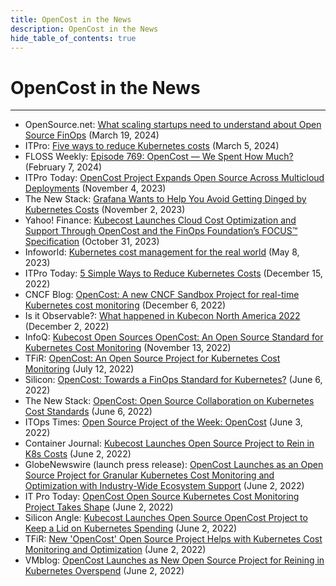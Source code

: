 ```yaml
---
title: OpenCost in the News
description: OpenCost in the News
hide_table_of_contents: true
---
```


# OpenCost in the News

---

* OpenSource.net: [What scaling startups need to understand about Open Source FinOps](https://opensource.net/startups-open-source-finops/) (March 19, 2024)
* ITPro: [Five ways to reduce Kubernetes costs](https://www.itpro.com/development/containers/370050/how-to-reduce-kubernetes-costs) (March 5, 2024)
* FLOSS Weekly: [Episode 769: OpenCost — We Spent How Much?](https://hackaday.com/2024/02/07/floss-weekly-episode-769-opencost-we-spent-how-much/) (February 7, 2024)
* ITPro Today: [OpenCost Project Expands Open Source Across Multicloud Deployments](https://www.itprotoday.com/cloudops/opencost-project-expands-open-source-across-multicloud-deployments) (November 4, 2023)
* The New Stack: [Grafana Wants to Help You Avoid Getting Dinged by Kubernetes Costs](https://thenewstack.io/grafana-wants-to-help-you-avoid-getting-dinged-by-kubernetes-costs/) (November 2, 2023)
* Yahoo! Finance: [Kubecost Launches Cloud Cost Optimization and Support Through OpenCost and the FinOps Foundation’s FOCUS™ Specification](https://finance.yahoo.com/news/kubecost-launches-cloud-cost-optimization-080000850.html) (October 31, 2023)
* Infoworld: [Kubernetes cost management for the real world](https://www.infoworld.com/article/3695569/kubernetes-cost-management-for-the-real-world.html) (May 8, 2023)
* ITPro Today: [5 Simple Ways to Reduce Kubernetes Costs](https://www.itprotoday.com/hybrid-cloud-and-multicloud/5-simple-ways-reduce-kubernetes-costs) (December 15, 2022)
* CNCF Blog: [OpenCost: A new CNCF Sandbox Project for real-time Kubernetes cost monitoring](https://www.cncf.io/blog/2022/12/06/opencost-a-new-cncf-sandbox-project-for-real-time-kubernetes-cost-monitoring/) (December 6, 2022)
* Is it Observable?: [What happened in Kubecon North America 2022](https://youtu.be/Oeg5d2lIiMg?t=1651) (December 2, 2022)
* InfoQ: [Kubecost Open Sources OpenCost: An Open Source Standard for Kubernetes Cost Monitoring](https://www.infoq.com/news/2022/11/kubecost-opencost/) (November 13, 2022)
* TFiR: [OpenCost: An Open Source Project for Kubernetes Cost Monitoring](https://www.youtube.com/watch?v=68wuC0iopZw&t=110s) (July 12, 2022)
* Silicon: [OpenCost: Towards a FinOps Standard for Kubernetes?](https://www.silicon.fr/opencost-vers-un-standard-finops-pour-kubernetes-440274.html) (June 6, 2022)
* The New Stack: [OpenCost: Open Source Collaboration on Kubernetes Cost Standards](https://thenewstack.io/opencost-open-source-collaboration-on-kubernetes-cost-standards/) (June 6, 2022)
* ITOps Times: [Open Source Project of the Week: OpenCost](https://www.itopstimes.com/kubernetes/itops-times-open-source-project-of-the-week-opencost/) (June 3, 2022)
* Container Journal: [Kubecost Launches Open Source Project to Rein in K8s Costs](https://containerjournal.com/features/kubecost-launches-open-source-project-to-rein-in-k8s-costs/) (June 2, 2022)
* GlobeNewswire (launch press release): [OpenCost Launches as an Open Source Project for Granular Kubernetes Cost Monitoring and Optimization with Industry-Wide Ecosystem Support](https://www.globenewswire.com/news-release/2022/06/02/2454957/0/en/OpenCost-Launches-as-an-Open-Source-Project-for-Granular-Kubernetes-Cost-Monitoring-and-Optimization-with-Industry-Wide-Ecosystem-Support.html) (June 2, 2022)
* IT Pro Today: [OpenCost Open Source Kubernetes Cost Monitoring Project Takes Shape](https://www.itprotoday.com/cloudops/opencost-open-source-kubernetes-cost-monitoring-project-takes-shape) (June 2, 2022)
* Silicon Angle: [Kubecost Launches Open Source OpenCost Project to Keep a Lid on Kubernetes Spending](https://siliconangle.com/2022/06/02/kubecost-launches-open-source-opencost-project-keep-lid-kubernetes-spending/) (June 2, 2022)
* TFiR: [New 'OpenCost' Open Source Project Helps with Kubernetes Cost Monitoring and Optimization](https://www.tfir.io/new-opencost-open-source-project-helps-with-kubernetes-cost-monitoring-and-optimization/) (June 2, 2022)
* VMblog: [OpenCost Launches as New Open Source Project for Reining in Kubernetes Overspend](https://vmblog.com/archive/2022/06/02/opencost-launches-as-new-open-source-project-for-reining-in-kubernetes-overspend.aspx#.YplvIhPMLPY) (June 2, 2022)

